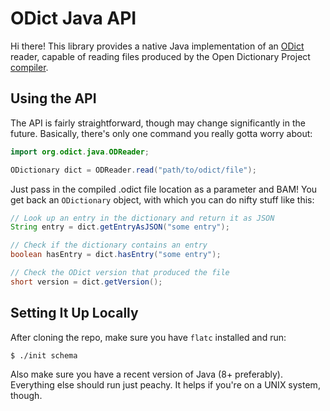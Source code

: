 ODict Java API
==============

Hi there! This library provides a native Java implementation of an [ODict](https://github.com/odict) reader, 
capable of reading files produced by the Open Dictionary Project [compiler](https://github.com/odict/odict).
 
Using the API
-------------
The API is fairly straightforward, though may change significantly in the future. Basically, there's only one command 
you really gotta worry about:

```java
import org.odict.java.ODReader;

ODictionary dict = ODReader.read("path/to/odict/file");
```

Just pass in the compiled .odict file location as a parameter and BAM! You get back an `ODictionary` object, with which 
you can do nifty stuff like this:

```java
// Look up an entry in the dictionary and return it as JSON
String entry = dict.getEntryAsJSON("some entry");

// Check if the dictionary contains an entry
boolean hasEntry = dict.hasEntry("some entry");

// Check the ODict version that produced the file
short version = dict.getVersion();
```

Setting It Up Locally
---------------------
After cloning the repo, make sure you have `flatc` installed and run:

```bash
$ ./init schema
```

Also make sure you have a recent version of Java (8+ preferably). Everything else should run just peachy. It helps if 
you're on a UNIX system, though.